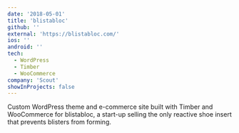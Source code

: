 ```yaml
---
date: '2018-05-01'
title: 'blistabloc'
github: ''
external: 'https://blistabloc.com/'
ios: ''
android: ''
tech:
  - WordPress
  - Timber
  - WooCommerce
company: 'Scout'
showInProjects: false
---
```


Custom WordPress theme and e-commerce site built with Timber and WooCommerce for blistabloc, a start-up selling the only reactive shoe insert that prevents blisters from forming.
